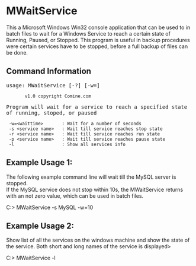 # MWaitService

This a Microsoft Windows Win32 console application that can be used to 
in batch files to wait for a Windows Service to reach a certain state
of Running, Paused, or Stopped.  This program is useful in backup procedures
were certain services have to be stopped, before a full backup of files can 
be done.


## Command Information

<tt>
   usage:  MWaitService [-?] [-w=<waittime>] <options>

           v1.0 copyright Comine.com

   Program will wait for a service to reach a specified state of running,
   stoped, or paused

     -w=<waittime>       : Wait for a number of seconds
     -s <service name>   : Wait till service reaches stop state
     -r <service name>   : Wait till service reaches run state
     -p <service name>   : Wait till service reaches pause state
     -l                  : Show all services info
</tt>

## Example Usage 1:

The following example command line will wait till the MySQL server is stopped.  
If the MySQL service does not stop within 10s, the MWaitService returns with
an not zero value, which can be used in batch files.

C:>  MWaitService  -s MySQL -w=10


## Example Usage 2:

Show list of all the services on the windows machine and show the state of the
service.  Both short and long names of the service is displayed>

C:>  MWaitService -l






